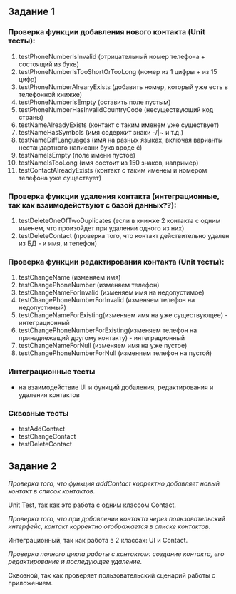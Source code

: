 ## Задание 1 ##

### Проверка функции добавления нового контакта (Unit тесты): ###
1. testPhoneNumberIsInvalid (отрицательный номер телефона + состоящий из букв)
2. testPhoneNumberIsTooShortOrTooLong (номер из 1 цифры + из 15 цифр)
3.  testPhoneNumberAlrearyExists (добавить номер, который уже есть в телефонной книжке)
4. testPhoneNumberIsEmpty (оставить поле пустым)
5. testPhoneNumberHasInvalidCountryCode (несуществующий код страны)
6. testNameAlreadyExists (контакт с таким именем уже существует)
7. testNameHasSymbols (имя содержит знаки -/\|~ и т.д.)
8. testNameDiffLanguages (имя на разных языках, включая варианты нестандартного написани букв вроде č)
9. testNameIsEmpty (поле имени пустое)
10. testNameIsTooLong (имя состоит из 150 знаков, например)
11. testContactAlreadyExists (контакт с таким именем и номером телефона уже существует)

### Проверка функции удаления контакта (интеграционные, так как взаимодействуют с базой данных??):
1. testDeleteOneOfTwoDuplicates (если в книжке 2 контакта с одним именем, что произойдет при удалении одного из них)
2. testDeleteContact (проверка того, что контакт действительно удален из БД - и имя, и телефон)

### Проверка функции редактирования контакта (Unit тесты):
1. testChangeName (изменяем имя)
2. testChangePhoneNumber (изменяем телефон)
3. testChangeNameForInvalid (изменяем имя на недопустимое)
4. testChangePhoneNumberForInvalid (изменяем телефон на недопустимый)
5. testChangeNameForExisting(изменяем имя на уже существующее) - интеграционный
6. testChangePhoneNumberForExisting(изменяем телефон на принадлежащий другому контакту) - интеграционный
7. testChangeNameForNull (изменяем имя на уже пустое)
8. testChangePhoneNumberForNull (изменяем телефон на пустой)

### Интеграционные тесты ### 
- на взаимодействие UI и функций добаления, редактирования и удаления контактов

### Сквозные тесты ###
- testAddContact
- testChangeContact
- testDeleteContact

## Задание 2 ##

_Проверка того, что функция addContact корректно добавляет новый контакт в список контактов._

Unit Test, так как это работа с одним классом Contact.

_Проверка того, что при добавлении контакта через пользовательский интерфейс, контакт корректно отображается в списке контактов._

Интеграционный, так как работа в 2 классах: UI и Contact.

_Проверка полного цикла работы с контактом: создание контакта, его редактирование и последующее удаление._

Сквозной, так как проверяет пользовательский сценарий работы с приложением.